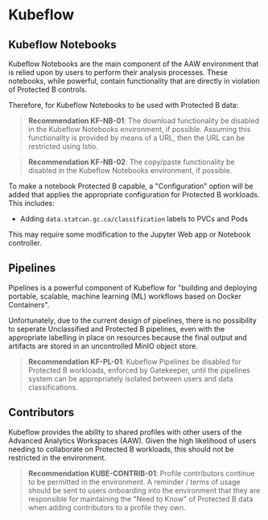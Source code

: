 # Kubeflow

## Kubeflow Notebooks

Kubeflow Notebooks are the main component of the AAW environment that
is relied upon by users to perform their analysis processes. These
notebooks, while powerful, contain functionality that are directly
in violation of Protected B controls.

Therefore, for Kubeflow Notebooks to be used with Protected B data:

> **Recommendation KF-NB-01**: The download functionality be disabled
> in the Kubeflow Notebooks environment, if possible. Assuming this
> functionality is provided by means of a URL, then the URL can
> be restricted using Istio.

> **Recommendation KF-NB-02**: The copy/paste functionality be disabled
> in the Kubeflow Notebooks environment, if possible.

To make a notebook Protected B capable, a "Configuration" option will
be added that applies the appropriate configuration for Protected B
workloads. This includes:

- Adding `data.statcan.gc.ca/classification` labels to PVCs and Pods

This may require some modification to the Jupyter Web app or Notebook
controller.

## Pipelines

Pipelines is a powerful component of Kubeflow for "building and
deploying portable, scalable, machine learning (ML) workflows based
on Docker Containers".

Unfortunately, due to the current design of pipelines, there is
no possibility to seperate Unclassified and Protected B pipelines,
even with the appropriate labelling in place on resources because
the final output and artifacts are stored in an uncontrolled
MinIO object store.

> **Recommendation KF-PL-01**: Kubeflow Pipelines be disabled
> for Protected B workloads, enforced by Gatekeeper, until
> the pipelines system can be appropriately isolated
> between users and data classifications.

## Contributors

Kubeflow provides the ability to shared profiles with other users
of the Advanced Analytics Workspaces (AAW). Given the high likelihood
of users needing to collaborate on Protected B workloads, this should
not be restricted in the environment.

> **Recommendation KUBE-CONTRIB-01**: Profile contributors continue
> to be permitted in the environment. A reminder / terms of usage
> should be sent to users onboarding into the environment that
> they are responsible for maintaining the "Need to Know" of
> Protected B data when adding contributors to a profile they own.
